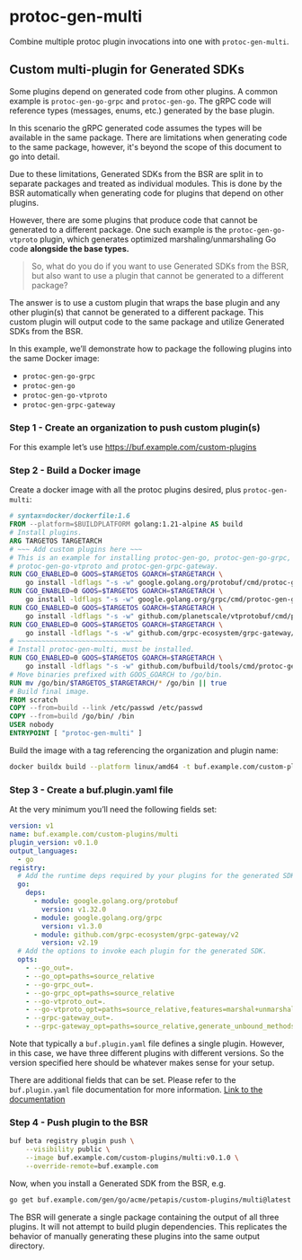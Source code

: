 protoc-gen-multi
================

Combine multiple protoc plugin invocations into one with `protoc-gen-multi`.

## Custom multi-plugin for Generated SDKs

Some plugins depend on generated code from other plugins. A common example is `protoc-gen-go-grpc` and `protoc-gen-go`. The gRPC code will reference types (messages, enums, etc.) generated by the base plugin.

In this scenario the gRPC generated code assumes the types will be available in the same package. There are limitations when generating code to the same package, however, it's beyond the scope of this document to go into detail.

Due to these limitations, Generated SDKs from the BSR are split in to separate packages and treated as individual modules. This is done by the BSR automatically when generating code for plugins that depend on other plugins.

However, there are some plugins that produce code that cannot be generated to a different package. One such example is the `protoc-gen-go-vtproto` plugin, which generates optimized marshaling/unmarshaling Go code **alongside the base types.**

> So, what do you do if you want to use Generated SDKs from the BSR, but also want to use a plugin that cannot be generated to a different package?

The answer is to use a custom plugin that wraps the base plugin and any other plugin(s) that cannot be generated to a different package. This custom plugin will output code to the same package and utilize Generated SDKs from the BSR.
> 

In this example, we’ll demonstrate how to package the following plugins into the same Docker image:

- `protoc-gen-go-grpc`
- `protoc-gen-go`
- `protoc-gen-go-vtproto`
- `protoc-gen-grpc-gateway`


### Step 1 - Create an organization to push custom plugin(s)

For this example let’s use https://buf.example.com/custom-plugins

### Step 2 - Build a Docker image

Create a docker image with all the protoc plugins desired, plus `protoc-gen-multi`:

```dockerfile
# syntax=docker/dockerfile:1.6
FROM --platform=$BUILDPLATFORM golang:1.21-alpine AS build
# Install plugins.
ARG TARGETOS TARGETARCH
# ~~~ Add custom plugins here ~~~
# This is an example for installing protoc-gen-go, protoc-gen-go-grpc,
# protoc-gen-go-vtproto and protoc-gen-grpc-gateway.
RUN CGO_ENABLED=0 GOOS=$TARGETOS GOARCH=$TARGETARCH \
    go install -ldflags "-s -w" google.golang.org/protobuf/cmd/protoc-gen-go@v1.32
RUN CGO_ENABLED=0 GOOS=$TARGETOS GOARCH=$TARGETARCH \
    go install -ldflags "-s -w" google.golang.org/grpc/cmd/protoc-gen-go-grpc@v1.3
RUN CGO_ENABLED=0 GOOS=$TARGETOS GOARCH=$TARGETARCH \
    go install -ldflags "-s -w" github.com/planetscale/vtprotobuf/cmd/protoc-gen-go-vtproto@v0.5.0
RUN CGO_ENABLED=0 GOOS=$TARGETOS GOARCH=$TARGETARCH \
    go install -ldflags "-s -w" github.com/grpc-ecosystem/grpc-gateway/v2/protoc-gen-grpc-gateway@v2.19
# ~~~~~~~~~~~~~~~~~~~~~~~~~~~~~~~
# Install protoc-gen-multi, must be installed.
RUN CGO_ENABLED=0 GOOS=$TARGETOS GOARCH=$TARGETARCH \
    go install -ldflags "-s -w" github.com/bufbuild/tools/cmd/protoc-gen-multi@latest
# Move binaries prefixed with GOOS_GOARCH to /go/bin.
RUN mv /go/bin/$TARGETOS_$TARGETARCH/* /go/bin || true
# Build final image.
FROM scratch
COPY --from=build --link /etc/passwd /etc/passwd
COPY --from=build /go/bin/ /bin
USER nobody
ENTRYPOINT [ "protoc-gen-multi" ]
```

Build the image with a tag referencing the organization and plugin name:

```sh
docker buildx build --platform linux/amd64 -t buf.example.com/custom-plugins/multi:v0.1.0 .
```

### Step 3 - Create a buf.plugin.yaml file

At the very minimum you’ll need the following fields set:

```yaml
version: v1
name: buf.example.com/custom-plugins/multi
plugin_version: v0.1.0
output_languages:
  - go
registry:
  # Add the runtime deps required by your plugins for the generated SDK.
  go:
    deps:
      - module: google.golang.org/protobuf
        version: v1.32.0
      - module: google.golang.org/grpc
        version: v1.3.0
      - module: github.com/grpc-ecosystem/grpc-gateway/v2
        version: v2.19
  # Add the options to invoke each plugin for the generated SDK.
  opts:
    - --go_out=.
    - --go_opt=paths=source_relative
    - --go-grpc_out=.
    - --go-grpc_opt=paths=source_relative
    - --go-vtproto_out=.
    - --go-vtproto_opt=paths=source_relative,features=marshal+unmarshal+size
    - --grpc-gateway_out=.
    - --grpc-gateway_opt=paths=source_relative,generate_unbound_methods=true
```

Note that typically a `buf.plugin.yaml` file defines a single plugin. However, in this case, we have three different plugins with different versions. So the version specified here should be whatever makes sense for your setup.

There are additional fields that can be set. Please refer to the `buf.plugin.yaml` file documentation for more information. [Link to the documentation](https://github.com/bufbuild/plugins/blob/main/CONTRIBUTING.md#bufpluginyaml-file)


### Step 4 - Push plugin to the BSR

```bash
buf beta registry plugin push \
    --visibility public \
    --image buf.example.com/custom-plugins/multi:v0.1.0 \
    --override-remote=buf.example.com
```

Now, when you install a Generated SDK from the BSR, e.g.

```bash
go get buf.example.com/gen/go/acme/petapis/custom-plugins/multi@latest
```

The BSR will generate a single package containing the output of all three plugins. It will not attempt to build plugin dependencies. This replicates the behavior of manually generating these plugins into the same output directory.

